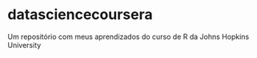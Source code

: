 # datasciencecoursera
Um repositório com meus aprendizados do curso de R da Johns Hopkins University
